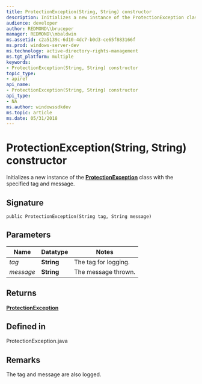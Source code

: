 ```yaml
---
title: ProtectionException(String, String) constructor
description: Initializes a new instance of the ProtectionException class with the specified tag and message.
audience: developer
author: REDMOND\\bruceper
manager: REDMOND\\mbaldwin
ms.assetid: c2a5139c-6d10-4dc7-b0d3-ce65f883166f
ms.prod: windows-server-dev
ms.technology: active-directory-rights-management
ms.tgt_platform: multiple
keywords:
- ProtectionException(String, String) constructor
topic_type:
- apiref
api_name:
- ProtectionException(String, String) constructor
api_type:
- NA
ms.author: windowssdkdev
ms.topic: article
ms.date: 05/31/2018
---
```


# ProtectionException(String, String) constructor

Initializes a new instance of the [**ProtectionException**](protectionexception-class-java.md) class with the specified tag and message.

## Signature

``` syntax
public ProtectionException(String tag, String message)
```

## Parameters



| Name                 | Datatype              | Notes                           |
|----------------------|-----------------------|---------------------------------|
| *tag*<br/>     | **String**<br/> | The tag for logging.<br/> |
| *message*<br/> | **String**<br/> | The message thrown.<br/>  |



 

## Returns

[**ProtectionException**](protectionexception-class-java.md)

## Defined in

ProtectionException.java

## Remarks

The tag and message are also logged.

 

 





